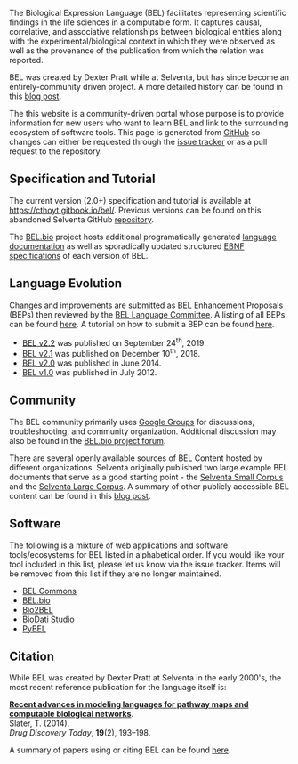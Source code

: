 The Biological Expression Language (BEL) facilitates representing scientific findings in
the life sciences in a computable form. It captures causal, correlative, and associative
relationships between biological entities along with the experimental/biological context in which
they were observed as well as the provenance of the publication from which the relation was
reported.

BEL was created by Dexter Pratt while at Selventa, but has since become an entirely-community driven
project. A more detailed history can be found in this [blog post](https://cthoyt.com/2020/04/28/history-of-bel.html).

The this website is a community-driven portal whose purpose
is to provide information for new users who want to learn BEL and link to the surrounding
ecosystem of software tools. This page is generated from [GitHub](https://github.com/biological-expression-language/biological-expression-language.github.io/blob/master/README.md)
so changes can either be requested through the [issue tracker](https://github.com/biological-expression-language/biological-expression-language.github.io/issues)
or as a pull request to the repository.

## Specification and Tutorial

The current version (2.0+) specification and tutorial is available at https://cthoyt.gitbook.io/bel/.
Previous versions can be found on this abandoned Selventa GitHub [repository](https://github.com/OpenBEL/language).

The <a href="https://bel.bio/">BEL.bio</a> project hosts additional programatically generated
[language documentation](https://language.bel.bio) as well as sporadically updated structured
[EBNF specifications](https://github.com/belbio/bel_specifications/tree/master/specifications) of
each version of BEL.

## Language Evolution

Changes and improvements are submitted as BEL Enhancement Proposals (BEPs) then
reviewed by the [BEL Language Committee](https://github.com/belbio/bep/blob/master/CommitteeGuidelines.md).
A listing of all BEPs can be found [here](http://bep.bel.bio/). A tutorial on how
to submit a BEP can be found [here](https://github.com/belbio/bep).

- [BEL v2.2](https://medium.com/bel-news/bel-v2-2-enhancements-cfb4b27b22cb) was
  published on September 24<sup>th</sup>, 2019.
- [BEL v2.1](https://medium.com/bel-news/bel-2-1-enhancements-ac79b078ad5a) was
  published on December 10<sup>th</sup>, 2018.
- [BEL v2.0](https://github.com/OpenBEL/language/raw/master/docs/version_2.0/bel_specification_version_2.0.pdf)
  was published in June 2014.
- [BEL v1.0](https://github.com/OpenBEL/language/raw/master/docs/version_1.0/bel_specification_version_1.0.pdf)
  was published in July 2012.

## Community

The BEL community primarily uses [Google Groups](https://groups.google.com/forum/#!forum/openbel-discuss)
for discussions, troubleshooting, and community organization. Additional
discussion may also be found in the [BEL.bio project forum](https://forum.bel.bio).

There are several openly available sources of BEL Content hosted by different organizations.
Selventa originally published two large example BEL documents that serve as a good starting point -
the [Selventa Small Corpus](https://github.com/cthoyt/selventa-knowledge/blob/master/selventa_knowledge/small_corpus.bel)
and the [Selventa Large Corpus](https://github.com/cthoyt/selventa-knowledge/blob/master/selventa_knowledge/large_corpus.bel).
A summary of other publicly accessible BEL content can be found in this [blog post](https://cthoyt.com/2020/04/30/public-bel-content.html).

## Software

The following is a mixture of web applications and software tools/ecosystems for BEL listed in
alphabetical order. If you would like your tool included in this list, please let us know via the
issue tracker. Items will be removed from this list if they are no longer maintained.

- [BEL Commons](https://github.com/bel-commons/bel-commons)
- [BEL.bio](https://bel.bio)
- [Bio2BEL](https://github.com/bio2bel/bio2bel)
- [BioDati Studio](https://biodati.com)
- [PyBEL](https://github.com/pybel/pybel)

## Citation

While BEL was created by Dexter Pratt at Selventa in the early 2000's, the most recent reference
publication for the language itself is:

[**Recent advances in
   modeling languages for pathway maps and computable biological networks**](https://doi.org/10.1016/j.drudis.2013.12.011).
<br /> Slater, T. (2014).
<br /> <i>Drug Discovery Today</i>, <b>19</b>(2), 193–198.

A summary of papers using or citing BEL can be found [here](https://cthoyt.com/2020/05/22/bel-papers.html).
